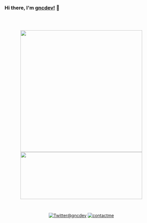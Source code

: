 ### Hi there, I'm [gncdev!](https://teamwtss.com) 👋
</br>
</br>
<p align=center>
  <kbd><img width=400 src="https://github-readme-stats.vercel.app/api?username=gncdev&bg_color=00000000&text_color=58a6ff&hide_border=true&disable_animations=true&include_all_commits=true"><img height=155 width=400 src="https://github-readme-stats.vercel.app/api/top-langs/?username=gncdev&layout=compact&langs_count=10&bg_color=00000000&text_color=58a6ff&hide_border=true&disable_animations=true&card_width=485&line_height=35" /></kbd>
</p>
</br>
<p align=center>
<a href="https://twitter.com/gncdev"><img src="https://img.shields.io/badge/Twitter--_.svg?style=social&logo=twitter" alt="Twitter@gncdev"></a>
<a href="https://teamwtss.com"><img src="https://img.shields.io/badge/Contact%20Me--_.svg?style=social" alt="contactme"></a>
</p>
